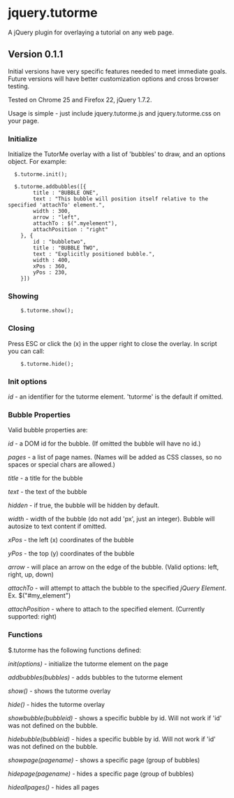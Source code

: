 jquery.tutorme
==============

A jQuery plugin for overlaying a tutorial on any web page.

## Version 0.1.1

Initial versions have very specific features needed to meet immediate goals.  Future versions will have better customization options and cross browser testing.

Tested on Chrome 25 and Firefox 22, jQuery 1.7.2.

Usage is simple - just include jquery.tutorme.js and jquery.tutorme.css on your page.

### Initialize

Initialize the TutorMe overlay with a list of 'bubbles' to draw, and an options object.  For example:

```
  $.tutorme.init();
  
  $.tutorme.addbubbles([{
		title : "BUBBLE ONE",
		text : "This bubble will position itself relative to the specified 'attachTo' element.",
		width : 300,
		arrow : "left",
		attachTo : $(".myelement"),
		attachPosition : "right"
	}, {
		id : "bubbletwo",
		title : "BUBBLE TWO",
		text : "Explicitly positioned bubble.",
		width : 400,
		xPos : 360,
		yPos : 230,
	}])

```

### Showing

```
	$.tutorme.show();
```

### Closing

Press ESC or click the (x) in the upper right to close the overlay.  In script you can call:

```
	$.tutorme.hide();
```

### Init options

*id* - an identifier for the tutorme element.  'tutorme' is the default if omitted.

### Bubble Properties

Valid bubble properties are:

*id* - a DOM id for the bubble.  (If omitted the bubble will have no id.)

*pages* - a list of page names.  (Names will be added as CSS classes, so no spaces or special chars are allowed.)

*title* - a title for the bubble

*text* - the text of the bubble

*hidden* - if true, the bubble will be hidden by default.

*width* - width of the bubble (do not add 'px', just an integer).  Bubble will autosize to text content if omitted.

*xPos* - the left (x) coordinates of the bubble

*yPos* - the top (y) coordinates of the bubble

*arrow* - will place an arrow on the edge of the bubble.  (Valid options: left, right, up, down)

*attachTo* - will attempt to attach the bubble to the specified _jQuery Element_.  Ex. $("#my_element")

*attachPosition* - where to attach to the specified element.  (Currently supported: right)

### Functions

$.tutorme has the following functions defined:

*init(options)* - initialize the tutorme element on the page

*addbubbles(bubbles)* - adds bubbles to the tutorme element

*show()* - shows the tutorme overlay

*hide()* - hides the tutorme overlay

*showbubble(bubbleid)* - shows a specific bubble by id.  Will not work if 'id' was not defined on the bubble.

*hidebubble(bubbleid)* - hides a specific bubble by id.  Will not work if 'id' was not defined on the bubble.

*showpage(pagename)* - shows a specific page (group of bubbles)

*hidepage(pagename)* - hides a specific page (group of bubbles)

*hideallpages()* - hides all pages


